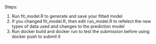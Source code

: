 Steps:
1) Run fit_model.R to generate and save your fitted model
2) If you changed fit_model.R, then edit run_model.R to refelect the new types of data used and changes to the prediction model
3) Run docker build and docker run to test the submission before using docker push to submit it